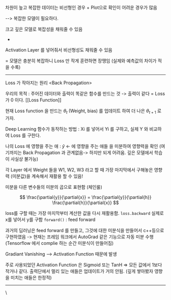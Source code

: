 

차원이 높고 복잡한 데이터는 비선형인 경우 + Plot으로 확인이 어려운 경우가 많음

--> 복잡한 모델이 필요하다.

크고 깊은 모델로 복잡성을 채워줄 수 있음 

+

Activation Layer 를 넣어줘서 비선형성도 채워줄 수 있음

= 모델은 충분히 복잡하니 Loss 만 작게 훈련하면 장땡임 (실제와 예측값의 차이가 적을 수록)




---- 


Loss 가 작아지는 원리  \<Back Propagation\>

우리의 목적 :  주어진 데이터와 출력이 똑같은 함수를 만드는 것 
			-> 출력이 같다 = Loss 가 0 이다. [[Loss Function]]
			
			
현재 Loss function 을 만드는  $\theta_t$  (Weight, bias) 를 업데이트 하여 더 나은 $\theta_{t+1}$ 로 가자.


Deep Learning 함수가 동작하는 방법
: Xi 를 넣어서 Yi 를 구하고, 실제 Y 와 비교하여 Loss 를 구한다.

나의 Loss 에 영향을 주는 애 :  $\hat{y}$  <- 에 영향을 주는 애들 을 미분하여 영향력을 확인
(여기까지는 Back Propagation 과 관계없음-> 하지만 되게 어려움. 깊은 모델에서 학습이 사실상 불가능)

각 Layer 에서 Weight 들을 W1, W2, W3 라고 할 때
가장 마지막에서 구해놓은 영향력 (미분값)을 계속해서 재활용 할 수 있음!

미분을 다른 변수들의 미분의 곱으로 표현함 (체인룰)

$$
	\frac{\partial{y}}{\partial{x}} = \frac{\partial{y}}{\partial{h}} \frac{\partial{h}}{\partial{x}}
$$

loss를 구할 때는 가장 마지막부터 계산한 값을 다시 재활용함. `loss.backward`
실제로 x를 넣어서 y를 구함 `forward()` : feed forward


과거의 딥러닝은 feed forward 를 만들고, 그것에 대한 미분식을 만들어서 c++등으로 구현하였음
-> 현재는 프레임 워크에서 AutoGrad 같은 기능으로 자동 미분 수행
(Tensorflow 에서 complie 하는 순간 미분식이 만들어짐)



Gradiant Vanishing --> Activation Function 때문에 발생

주로 사용되었던 Activation Function 은 Sigmoid 또는 TanH  => 모든 값에서 1보다 작거나 같다. 
출력단에서 멀리 있는 애들은 업데이트가 거의 안됨. (깊게 쌓아봤자 영향을 미치는 애들은 한정적)





---- 























\      







